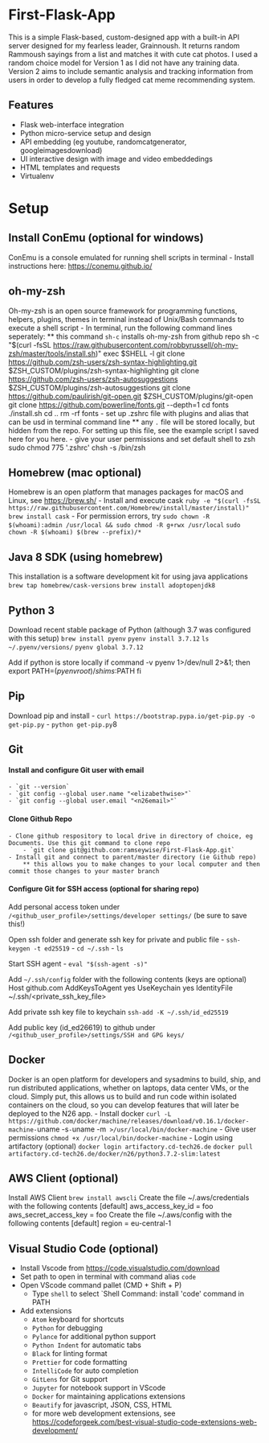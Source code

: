 # First-Flask-App

This is a simple Flask-based, custom-designed app with a built-in API server designed for my fearless leader, Grainnoush. It returns random Rammoush sayings from a list and matches it with cute cat photos. I used a random choice model for Version 1 as I did not have any training data. Version 2 aims to include semantic analysis and tracking information from users in order to develop a fully fledged cat meme recommending system.

## Features

- Flask web-interface integration 
- Python micro-service setup and design
- API embedding (eg youtube, randomcatgenerator, googleimagesdownload)
- UI interactive design with image and video embeddedings
- HTML templates and requests
- Virtualenv

# Setup

## Install ConEmu (optional for windows)
ConEmu is a console emulated for running shell scripts in terminal
    - Install instructions here: https://conemu.github.io/

## oh-my-zsh 
Oh-my-zsh is an open source framework for programming functions, helpers, plugins, themes in terminal instead of Unix/Bash commands to execute a shell script
    - In terminal, run the following command lines seperately:
        ** this command `sh-c` installs oh-my-zsh from github repo 
            sh -c "$(curl -fsSL https://raw.githubusercontent.com/robbyrussell/oh-my-zsh/master/tools/install.sh)"
            exec $SHELL -l
            git clone https://github.com/zsh-users/zsh-syntax-highlighting.git $ZSH_CUSTOM/plugins/zsh-syntax-highlighting
            git clone https://github.com/zsh-users/zsh-autosuggestions $ZSH_CUSTOM/plugins/zsh-autosuggestions
            git clone https://github.com/paulirish/git-open.git $ZSH_CUSTOM/plugins/git-open
            git clone https://github.com/powerline/fonts.git --depth=1
            cd fonts
            ./install.sh
            cd ..
            rm -rf fonts
    - set up .zshrc file with plugins and alias that can be usd in terminal command line
        ** any `.` file will be stored locally, but hidden from the repo. For setting up this file, see the example script I saved here for you here.
    - give your user permissions and set default shell to zsh
        sudo chmod 775 '.zshrc' 
        chsh -s /bin/zsh

## Homebrew (mac optional)
Homebrew is an open platform that manages packages for macOS and Linux, see https://brew.sh/
    - Install and execute cask
        `ruby -e "$(curl -fsSL https://raw.githubusercontent.com/Homebrew/install/master/install)"`
        `brew install cask`
    - For permission errors, try
        `sudo chown -R $(whoami):admin /usr/local && sudo chmod -R g+rwx /usr/local`
        `sudo chown -R $(whoami) $(brew --prefix)/*`

## Java 8 SDK (using homebrew)
This installation is a software development kit for using java applications
    `brew tap homebrew/cask-versions`
    `brew install adoptopenjdk8`

## Python 3
Download recent stable package of Python (although 3.7 was configured with this setup)
    `brew install pyenv`
    `pyenv install 3.7.12`
    `ls ~/.pyenv/versions/`
    `pyenv global 3.7.12`

Add if python is store locally
    if command -v pyenv 1>/dev/null 2>&1; then
        export PATH=$(pyenv root)/shims:$PATH
    fi 
## Pip
Download pip and install
    - `curl https://bootstrap.pypa.io/get-pip.py -o get-pip.py`
    - `python get-pip.py`8

## Git  
#### Install and configure Git user with email
    - `git --version`
    - `git config --global user.name "<elizabethwise>"`
    - `git config --global user.email "<n26email>"`

#### Clone Github Repo
    - Clone github respository to local drive in directory of choice, eg Documents. Use this git command to clone repo 
        - `git clone git@github.com:ramseywise/First-Flask-App.git`
    - Install git and connect to parent/master directory (ie Github repo)
        ** this allows you to make changes to your local computer and then commit those changes to your master branch

#### Configure Git for SSH access (optional for sharing repo)
Add personal access token under `/<github_user_profile>/settings/developer settings/` (be sure to save this!)

Open ssh folder and generate ssh key for private and public file
    - `ssh-keygen -t ed25519`
    - `cd ~/.ssh`
    - `ls`

Start SSH agent
    - `eval "$(ssh-agent -s)"`

Add `~/.ssh/config`  folder with the following contents (keys are optional)
        Host github.com
        AddKeysToAgent yes
        UseKeychain yes
        IdentityFile ~/.ssh/<private_ssh_key_file>

Add private ssh key file to keychain
        `ssh-add -K ~/.ssh/id_ed25519`   

Add public key (id_ed26619) to github under `/<github_user_profile>/settings/SSH and GPG keys/`

## Docker   
Docker is an open platform for developers and sysadmins to build, ship, and run distributed applications, whether on laptops, data center VMs, or the cloud. Simply put, this allows us to build and run code within isolated containers on the cloud, so you can develop features that will later be deployed to the N26 app. 
    - Install docker
        `curl -L https://github.com/docker/machine/releases/download/v0.16.1/docker-machine-`uname -s`-`uname -m` >/usr/local/bin/docker-machine`
    - Give user permissions
        `chmod +x /usr/local/bin/docker-machine`
    - Login using artifactory (optional)
        `docker login artifactory.cd-tech26.de`
        `docker pull artifactory.cd-tech26.de/docker/n26/python3.7.2-slim:latest`

## AWS Client (optional)
Install AWS Client
    `brew install awscli`
Create the file ~/.aws/credentials with the following contents
        [default]
        aws_access_key_id = foo
        aws_secret_access_key = foo
Create the file ~/.aws/config with the following contents
        [default]
        region = eu-central-1

## Visual Studio Code (optional)
- Install Vscode from https://code.visualstudio.com/download
- Set path to open in terminal with command alias `code`
- Open VScode command pallet (CMD + Shift + P)
    - Type `shell` to select `Shell Command: install 'code' command in PATH
- Add extensions
    - `Atom` keyboard for shortcuts
    - `Python` for debugging
    - `Pylance` for additional python support
    - `Python Indent` for automatic tabs
    - `Black` for linting format
    - `Prettier` for code formatting
    - `IntelliCode` for auto completion
    - `GitLens` for Git support
    - `Jupyter` for notebook support in VScode
    - `Docker` for maintaining applications extensions 
    - `Beautify` for javascript, JSON, CSS, HTML
    - for more web development extensions, see https://codeforgeek.com/best-visual-studio-code-extensions-web-development/ 
